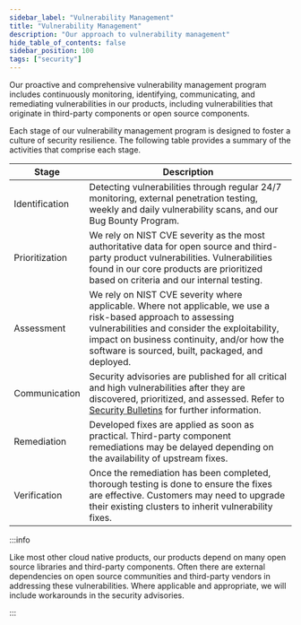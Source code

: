 ```yaml
---
sidebar_label: "Vulnerability Management"
title: "Vulnerability Management"
description: "Our approach to vulnerability management"
hide_table_of_contents: false
sidebar_position: 100
tags: ["security"]
---
```


Our proactive and comprehensive vulnerability management program includes continuously monitoring, identifying,
communicating, and remediating vulnerabilities in our products, including vulnerabilities that originate in third-party
components or open source components.

Each stage of our vulnerability management program is designed to foster a culture of security resilience. The following
table provides a summary of the activities that comprise each stage.

| **Stage**      | **Description**                                                                                                                                                                                                                                                   |
| -------------- | ----------------------------------------------------------------------------------------------------------------------------------------------------------------------------------------------------------------------------------------------------------------- |
| Identification | Detecting vulnerabilities through regular 24/7 monitoring, external penetration testing, weekly and daily vulnerability scans, and our Bug Bounty Program.                                                                                                        |
| Prioritization | We rely on NIST CVE severity as the most authoritative data for open source and third-party product vulnerabilities. Vulnerabilities found in our core products are prioritized based on criteria and our internal testing.                                       |
| Assessment     | We rely on NIST CVE severity where applicable. Where not applicable, we use a risk-based approach to assessing vulnerabilities and consider the exploitability, impact on business continuity, and/or how the software is sourced, built, packaged, and deployed. |
| Communication  | Security advisories are published for all critical and high vulnerabilities after they are discovered, prioritized, and assessed. Refer to [Security Bulletins](../../security-bulletins/security-bulletins.md) for further information.                          |
| Remediation    | Developed fixes are applied as soon as practical. Third-party component remediations may be delayed depending on the availability of upstream fixes.                                                                                                              |
| Verification   | Once the remediation has been completed, thorough testing is done to ensure the fixes are effective. Customers may need to upgrade their existing clusters to inherit vulnerability fixes.                                                                        |

:::info

Like most other cloud native products, our products depend on many open source libraries and third-party components.
Often there are external dependencies on open source communities and third-party vendors in addressing these
vulnerabilities. Where applicable and appropriate, we will include workarounds in the security advisories.

:::
